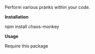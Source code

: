 Perform various pranks within  your code.

**Installation**

npm install chaos-monkey

**Usage**

Require this package 
